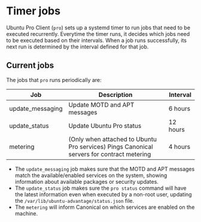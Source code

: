 # Timer jobs

Ubuntu Pro Client (`pro`) sets up a systemd timer to run jobs that need to be executed recurrently. Everytime the
timer runs, it decides which jobs need to be executed based on their intervals. When a job runs
successfully, its next run is determined by the interval defined for that job.

## Current jobs

The jobs that `pro` runs periodically are:

| Job | Description | Interval |
| --- | ----------- | -------- |
| update_messaging | Update MOTD and APT messages | 6 hours |
| update_status | Update Ubuntu Pro status | 12 hours |
| metering | (Only when attached to Ubuntu Pro services) Pings Canonical servers for contract metering | 4 hours |

- The `update_messaging` job makes sure that the MOTD and APT messages match the
available/enabled services on the system, showing information about available
packages or security updates.
- The `update_status` job makes sure the `pro status` command will have the latest
information even when executed by a non-root user, updating the
`/var/lib/ubuntu-advantage/status.json` file.
- The `metering` will inform Canonical on which services are enabled on the machine.
